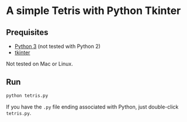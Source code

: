 # A simple Tetris with Python Tkinter

## Prequisites
- [Python 3](https://www.python.org/downloads/) (not tested with Python 2)
- [tkinter](https://docs.python.org/3/library/tkinter.html)

Not tested on Mac or Linux.

## Run

```sh
python tetris.py
```
If you have the `.py` file ending associated with Python, just double-click `tetris.py`.